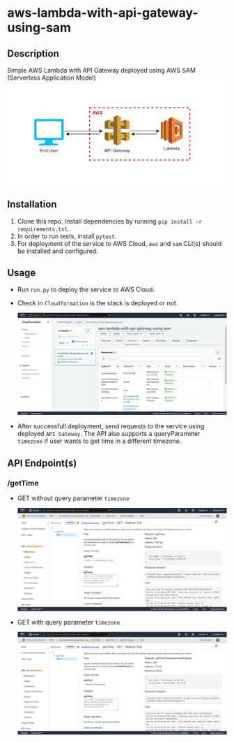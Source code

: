 # aws-lambda-with-api-gateway-using-sam

## Description

Simple AWS Lambda with API Gateway deployed using AWS SAM (Serverless Application Model)
![FLOW_DIAGRAM GET](./docs/images/Flow_Diagram.png?raw=true)

## Installation

1. Clone this repo. Install dependencies by running `pip install -r requirements.txt`.
2. In order to run tests, install `pytest`.
3. For deployment of the service to AWS Cloud, `aws` and `sam` CLI(s) should be installed and configured.

## Usage

- Run `run.py` to deploy the service to AWS Cloud.

- Check in `Cloudformation` is the stack is deployed or not.

  ![CFN GET](./docs/images/CFN.png?raw=true)

- After successfull deployment, send requests to the service using deployed `API Gateway`.
  The API also supports a queryParameter `timezone` if user wants to get time in a different timezone.


## API Endpoint(s)

### /getTime
 - GET without query parameter `timezone`

   ![getTime_without_param GET](./docs/images/getTime_without_param.png?raw=true)

 - GET with query parameter `timezone`

   ![getTime_with_param GET](./docs/images/getTime_with_param.png?raw=true)
